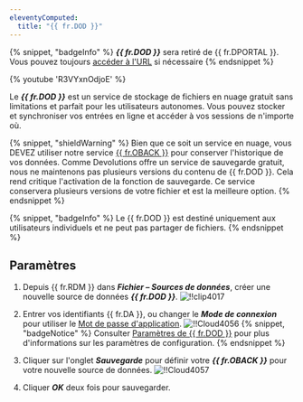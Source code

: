 ```yaml
---
eleventyComputed:
  title: "{{ fr.DOD }}"
---
```

{% snippet, "badgeInfo" %}
***{{ fr.DOD }}*** sera retiré de {{ fr.DPORTAL }}. Vous pouvez toujours [accéder à l'URL](/rdm/kb/general-knowledge/rdm-online-services-removed-devolutions-portal/) si nécessaire
{% endsnippet %}

{% youtube 'R3VYxnOdjoE' %}

Le ***{{ fr.DOD }}*** est un service de stockage de fichiers en nuage gratuit sans limitations et parfait pour les utilisateurs autonomes. Vous pouvez stocker et synchroniser vos entrées en ligne et accéder à vos sessions de n'importe où.

{% snippet, "shieldWarning" %}
Bien que ce soit un service en nuage, vous DEVEZ utiliser notre service [{{ fr.OBACK }}](/cloud/rdm-online-services/online-backup/) pour conserver l'historique de vos données. Comme Devolutions offre un service de sauvegarde gratuit, nous ne maintenons pas plusieurs versions du contenu de {{ fr.DOD }}. Cela rend critique l'activation de la fonction de sauvegarde. Ce service conservera plusieurs versions de votre fichier et est la meilleure option.
{% endsnippet %}

{% snippet, "badgeInfo" %}
Le {{ fr.DOD }} est destiné uniquement aux utilisateurs individuels et ne peut pas partager de fichiers.
{% endsnippet %}

## Paramètres

1. Depuis {{ fr.RDM }} dans ***Fichier – Sources de données***, créer une nouvelle source de données ***{{ fr.DOD }}***.
![!!clip4017](https://cdnweb.devolutions.net/docs/docs_en_cloud_clip4017.png)
1. Entrer vos identifiants {{ fr.DA }}, ou changer le ***Mode de connexion*** pour utiliser le [Mot de passe d'application](/cloud/sign-in-security/application-passwords/).
![!!Cloud4056](https://cdnweb.devolutions.net/docs/docs_en_cloud_Cloud4056.png)
{% snippet, "badgeNotice" %}
Consulter [Paramètres de {{ fr.DOD }}](/rdm/windows/data-sources/data-sources-types/online-drive/) pour plus d'informations sur les paramètres de configuration.
{% endsnippet %}

3. Cliquer sur l'onglet ***Sauvegarde*** pour définir votre ***{{ fr.OBACK }}*** pour votre nouvelle source de données.
![!!Cloud4057](https://cdnweb.devolutions.net/docs/docs_en_cloud_Cloud4057.png)
1. Cliquer ***OK*** deux fois pour sauvegarder.
